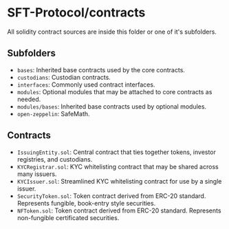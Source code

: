 # SFT-Protocol/contracts

All solidity contract sources are inside this folder or one of it's subfolders.

## Subfolders

* `bases`: Inherited base contracts used by the core contracts.
* `custodians`: Custodian contracts.
* `interfaces`: Commonly used contract interfaces.
* `modules`: Optional modules that may be attached to core contracts as needed.
* `modules/bases`: Inherited base contracts used by optional modules.
* `open-zeppelin`: SafeMath.

## Contracts

* `IssuingEntity.sol`: Central contract that ties together tokens, investor registries, and custodians.
* `KYCRegistrar.sol`: KYC whitelisting contract that may be shared across many issuers.
* `KYCIssuer.sol`: Streamlined KYC whitelisting contract for use by a single issuer.
* `SecurityToken.sol`: Token contract derived from ERC-20 standard. Represents fungible, book-entry style securities.
* `NFToken.sol`: Token contract derived from ERC-20 standard. Represents non-fungible certificated securities.
